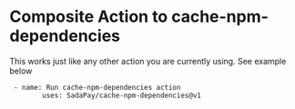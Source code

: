 # Composite Action to cache-npm-dependencies

This works just like any other action you are currently using. See example below


```
 - name: Run cache-npm-dependencies action
        uses: SadaPay/cache-npm-dependencies@v1
```
